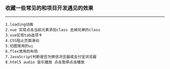 ### 收藏一些常见的和项目开发遇见的效果
----------------------
	1.loading动画
	2.vue 实现点击当前元素添加class 去掉兄弟的class
	3.vue实现tab选项卡
	4.CSS阻止页面滑动
	5.切图常用的ui
	6.flex常用的布局
	7.JavaScript判断是否为微信浏览器或支付宝浏览器
	8.html5 audio 音乐播放 点击暂停点击播放